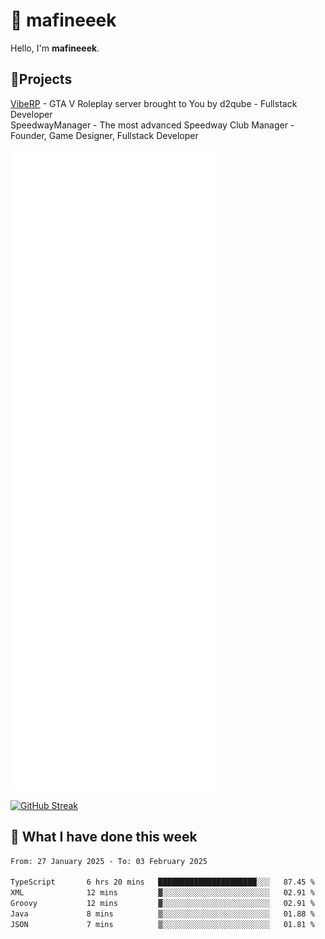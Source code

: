 # 👋 mafineeek
Hello, I'm **mafineeek**.

## 📝Projects

[VibeRP](https://v-rp.pl) - GTA V Roleplay server brought to You by d2qube - Fullstack Developer<br/>
SpeedwayManager - The most advanced Speedway Club Manager - Founder, Game Designer, Fullstack Developer


![](./github-metrics.svg)

[![GitHub Streak](https://streak-stats.demolab.com/?user=mafineeek)](https://git.io/streak-stats)

## 📰 What I have done this week
<!--START_SECTION:waka-->

```txt
From: 27 January 2025 - To: 03 February 2025

TypeScript       6 hrs 20 mins   ██████████████████████░░░   87.45 %
XML              12 mins         ▓░░░░░░░░░░░░░░░░░░░░░░░░   02.91 %
Groovy           12 mins         ▓░░░░░░░░░░░░░░░░░░░░░░░░   02.91 %
Java             8 mins          ▒░░░░░░░░░░░░░░░░░░░░░░░░   01.88 %
JSON             7 mins          ▒░░░░░░░░░░░░░░░░░░░░░░░░   01.81 %
```

<!--END_SECTION:waka-->
